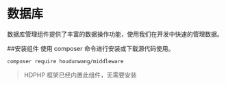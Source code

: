 # 数据库

数据库管理组件提供了丰富的数据操作功能，使用我们在开发中快速的管理数据。

##安装组件
使用 composer 命令进行安装或下载源代码使用。

```
composer require houdunwang/middleware
```
> HDPHP 框架已经内置此组件，无需要安装

